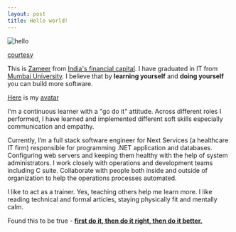 ```yaml
---
layout: post
title: Hello world!
---
```


![hello](http://ticketsynergy.com/wp-content/uploads/2015/06/Hello-World.png)

[courtesy](http://ticketsynergy.com/2015/06/hello-world/)

This is [Zameer](https://www.dropbox.com/s/6mezb2hkgj6fv8o/ZameerAnsariExpressBio.pdf?dl=0) from [India's financial capital](http://www.incredibleindia.org/travel/destination/mumbai/mumbai-introduction). I have graduated in IT from [Mumbai University](http://mu.ac.in). I believe that by **learning yourself** and **doing yourself** you can build more software.

[Here](https://avatars3.githubusercontent.com/u/11885888?v=3&s=80) is my [avatar](https://gravatar.com/)

I'm a continuous learner with a "go do it" attitude. Across different roles I performed, I have learned and implemented different soft skills especially communication and empathy.

Currently, I’m a full stack software engineer for Next Services (a healthcare IT firm) responsible for programming .NET application and databases. Configuring web servers and keeping them healthy with the help of system administrators. I work closely with operations and development teams including C suite. Collaborate with people both inside and outside of organization to help the operations processes automated.

I like to act as a trainer.  Yes, teaching others help me learn more. I like reading technical and formal articles, staying physically fit and mentally calm.

Found this to be true -
[**first do it, then do it right, then do it better.**](http://addyosmani.com/blog/)
